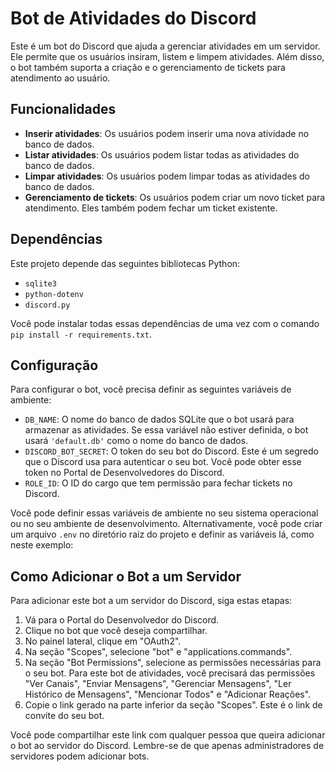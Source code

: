 # Bot de Atividades do Discord

Este é um bot do Discord que ajuda a gerenciar atividades em um servidor. Ele permite que os usuários insiram, listem e limpem atividades. Além disso, o bot também suporta a criação e o gerenciamento de tickets para atendimento ao usuário.

## Funcionalidades

- **Inserir atividades**: Os usuários podem inserir uma nova atividade no banco de dados.
- **Listar atividades**: Os usuários podem listar todas as atividades do banco de dados.
- **Limpar atividades**: Os usuários podem limpar todas as atividades do banco de dados.
- **Gerenciamento de tickets**: Os usuários podem criar um novo ticket para atendimento. Eles também podem fechar um ticket existente.

## Dependências

Este projeto depende das seguintes bibliotecas Python:

- `sqlite3`
- `python-dotenv`
- `discord.py`

Você pode instalar todas essas dependências de uma vez com o comando `pip install -r requirements.txt`.

## Configuração

Para configurar o bot, você precisa definir as seguintes variáveis de ambiente:

- `DB_NAME`: O nome do banco de dados SQLite que o bot usará para armazenar as atividades. Se essa variável não estiver definida, o bot usará `'default.db'` como o nome do banco de dados.
- `DISCORD_BOT_SECRET`: O token do seu bot do Discord. Este é um segredo que o Discord usa para autenticar o seu bot. Você pode obter esse token no Portal de Desenvolvedores do Discord.
- `ROLE_ID`: O ID do cargo que tem permissão para fechar tickets no Discord.

Você pode definir essas variáveis de ambiente no seu sistema operacional ou no seu ambiente de desenvolvimento. Alternativamente, você pode criar um arquivo `.env` no diretório raiz do projeto e definir as variáveis lá, como neste exemplo:

## Como Adicionar o Bot a um Servidor

Para adicionar este bot a um servidor do Discord, siga estas etapas:

1. Vá para o Portal do Desenvolvedor do Discord.
2. Clique no bot que você deseja compartilhar.
3. No painel lateral, clique em "OAuth2".
4. Na seção "Scopes", selecione "bot" e "applications.commands".
5. Na seção "Bot Permissions", selecione as permissões necessárias para o seu bot. Para este bot de atividades, você precisará das permissões "Ver Canais", "Enviar Mensagens", "Gerenciar Mensagens", "Ler Histórico de Mensagens", "Mencionar Todos" e "Adicionar Reações".
6. Copie o link gerado na parte inferior da seção "Scopes". Este é o link de convite do seu bot.

Você pode compartilhar este link com qualquer pessoa que queira adicionar o bot ao servidor do Discord. Lembre-se de que apenas administradores de servidores podem adicionar bots.